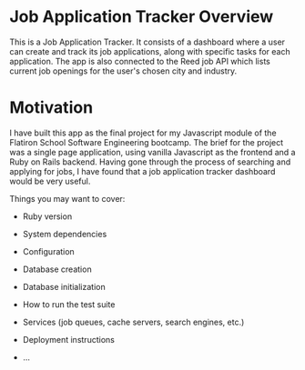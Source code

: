 # Job Application Tracker Overview

This is a Job Application Tracker. It consists of a dashboard where a user can create and track its job applications, along with specific tasks for each application. The app is also connected to the Reed job API which lists current job openings for the user's chosen city and industry.

# Motivation

I have built this app as the final project for my Javascript module of the Flatiron School Software Engineering bootcamp. The brief for the project was a single page application, using vanilla Javascript as the frontend and a Ruby on Rails backend.
Having gone through the process of searching and applying for jobs, I have found that a job application tracker dashboard would be very useful.



Things you may want to cover:

* Ruby version

* System dependencies

* Configuration

* Database creation

* Database initialization

* How to run the test suite

* Services (job queues, cache servers, search engines, etc.)

* Deployment instructions

* ...
